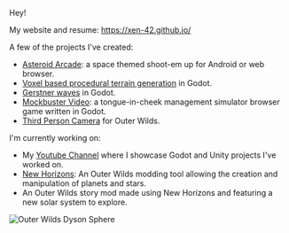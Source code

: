 Hey!

My website and resume: https://xen-42.github.io/

A few of the projects I've created:
- [Asteroid Arcade](https://github.com/xen-42/Asteroid-Arcade): a space themed shoot-em up for Android or web browser.
- [Voxel based procedural terrain generation](https://github.com/xen-42/Minecraft-Clone) in Godot.
- [Gerstner waves](https://github.com/xen-42/godot-waves-buoyancy) in Godot.
- [Mockbuster Video](https://github.com/xen-42/MockbusterVideo): a tongue-in-cheek management simulator browser game written in Godot.
- [Third Person Camera](https://github.com/xen-42/outer-wilds-third-person-camera) for Outer Wilds.

I'm currently working on:
- My [Youtube Channel](https://www.youtube.com/c/xen-dev/videos) where I showcase Godot and Unity projects I've worked on.
- [New Horizons](https://github.com/xen-42/outer-wilds-new-horizons): An Outer Wilds modding tool allowing the creation and manipulation of planets and stars.
- An Outer Wilds story mod made using New Horizons and featuring a new solar system to explore.

![Outer Wilds Dyson Sphere](https://user-images.githubusercontent.com/22628069/150701235-8c0a0499-c7fb-4a48-bf26-3fc3448d8106.png)
